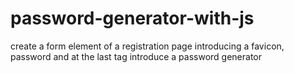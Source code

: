 # password-generator-with-js
create a form element of a registration page introducing a favicon, password and at the last tag introduce a password generator
